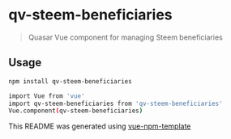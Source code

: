 # qv-steem-beneficiaries

> Quasar Vue component for managing Steem beneficiaries

## Usage

``` bash
npm install qv-steem-beneficiaries

import Vue from 'vue'
import qv-steem-beneficiaries from 'qv-steem-beneficiaries'
Vue.component(qv-steem-beneficiaries)
```

This README was generated using [vue-npm-template](https://github.com/cristijora/vue-npm-template)